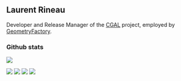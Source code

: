 ## Laurent Rineau

Developer and Release Manager of the [CGAL](https://github.com/CGAL/cgal) project, employed by [GeometryFactory](https://geometryfactory.com/).

<!--
**lrineau/lrineau** is a ✨ _special_ ✨ repository because its `README.md` (this file) appears on your GitHub profile.

Here are some ideas to get you started:

- 🔭 I’m currently working on ...
- 🌱 I’m currently learning ...
- 👯 I’m looking to collaborate on ...
- 🤔 I’m looking for help with ...
- 💬 Ask me about ...
- 📫 How to reach me: ...
- 😄 Pronouns: ...
- ⚡ Fun fact: ...
-->

### Github stats

![](http://github-profile-summary-cards.vercel.app/api/cards/profile-details?username=lrineau&theme=default) 

![](http://github-profile-summary-cards.vercel.app/api/cards/repos-per-language?username=lrineau&theme=default) 
![](http://github-profile-summary-cards.vercel.app/api/cards/most-commit-language?username=lrineau&theme=default) 
![](http://github-profile-summary-cards.vercel.app/api/cards/stats?username=lrineau&theme=default) 
![](http://github-profile-summary-cards.vercel.app/api/cards/productive-time?username=lrineau&theme=default) 
